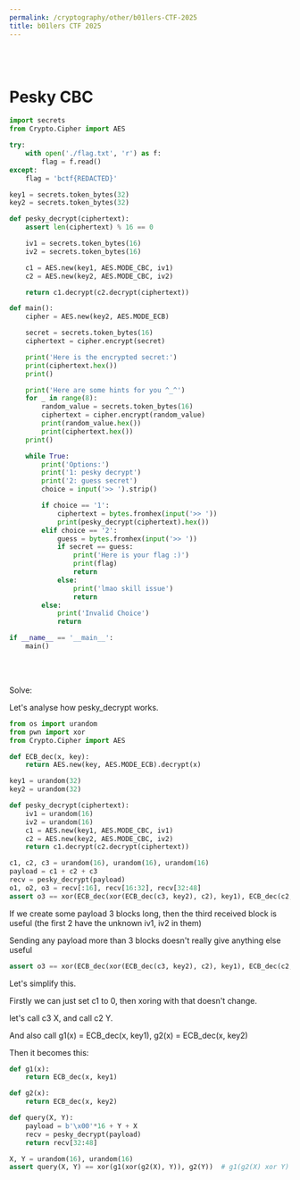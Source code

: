 ```yaml
---
permalink: /cryptography/other/b01lers-CTF-2025
title: b01lers CTF 2025
---
```


<br>

<br>



# Pesky CBC

```python
import secrets
from Crypto.Cipher import AES

try:
    with open('./flag.txt', 'r') as f:
        flag = f.read()
except:
    flag = 'bctf{REDACTED}'

key1 = secrets.token_bytes(32)
key2 = secrets.token_bytes(32)

def pesky_decrypt(ciphertext):
    assert len(ciphertext) % 16 == 0

    iv1 = secrets.token_bytes(16)
    iv2 = secrets.token_bytes(16)

    c1 = AES.new(key1, AES.MODE_CBC, iv1)
    c2 = AES.new(key2, AES.MODE_CBC, iv2)

    return c1.decrypt(c2.decrypt(ciphertext))

def main():
    cipher = AES.new(key2, AES.MODE_ECB)

    secret = secrets.token_bytes(16)
    ciphertext = cipher.encrypt(secret)

    print('Here is the encrypted secret:')
    print(ciphertext.hex())
    print()

    print('Here are some hints for you ^_^')
    for _ in range(8):
        random_value = secrets.token_bytes(16)
        ciphertext = cipher.encrypt(random_value)
        print(random_value.hex())
        print(ciphertext.hex())
    print()

    while True:
        print('Options:')
        print('1: pesky decrypt')
        print('2: guess secret')
        choice = input('>> ').strip()

        if choice == '1':
            ciphertext = bytes.fromhex(input('>> '))
            print(pesky_decrypt(ciphertext).hex())
        elif choice == '2':
            guess = bytes.fromhex(input('>> '))
            if secret == guess:
                print('Here is your flag :)')
                print(flag)
                return
            else:
                print('lmao skill issue')
                return
        else:
            print('Invalid Choice')
            return

if __name__ == '__main__':
    main()
```

<br>

<br>


Solve:

Let's analyse how pesky_decrypt works. 

```python
from os import urandom
from pwn import xor
from Crypto.Cipher import AES

def ECB_dec(x, key):
    return AES.new(key, AES.MODE_ECB).decrypt(x)

key1 = urandom(32)
key2 = urandom(32)

def pesky_decrypt(ciphertext):
    iv1 = urandom(16)
    iv2 = urandom(16)
    c1 = AES.new(key1, AES.MODE_CBC, iv1)
    c2 = AES.new(key2, AES.MODE_CBC, iv2)
    return c1.decrypt(c2.decrypt(ciphertext))

c1, c2, c3 = urandom(16), urandom(16), urandom(16)
payload = c1 + c2 + c3
recv = pesky_decrypt(payload)
o1, o2, o3 = recv[:16], recv[16:32], recv[32:48]
assert o3 == xor(ECB_dec(xor(ECB_dec(c3, key2), c2), key1), ECB_dec(c2, key2), c1) 
```


If we create some payload 3 blocks long, then the third received block is useful (the first 2 have the unknown iv1, iv2 in them)

Sending any payload more than 3 blocks doesn't really give anything else useful

```python
assert o3 == xor(ECB_dec(xor(ECB_dec(c3, key2), c2), key1), ECB_dec(c2, key2), c1)
```

Let's simplify this. 

Firstly we can just set c1 to 0, then xoring with that doesn't change.

let's call c3 X, and call c2 Y. 

And also call g1(x) = ECB_dec(x, key1), g2(x) = ECB_dec(x, key2)

Then it becomes this:

```python
def g1(x):
    return ECB_dec(x, key1)

def g2(x):
    return ECB_dec(x, key2)

def query(X, Y):
    payload = b'\x00'*16 + Y + X
    recv = pesky_decrypt(payload)
    return recv[32:48]

X, Y = urandom(16), urandom(16)
assert query(X, Y) == xor(g1(xor(g2(X), Y)), g2(Y))  # g1(g2(X) xor Y) xor g2(Y)
```
